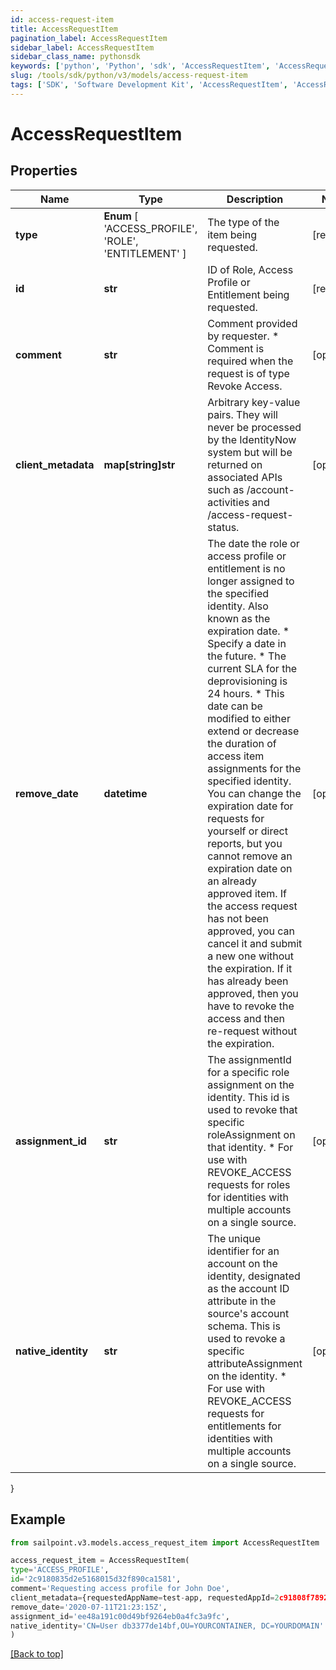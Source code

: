 ```yaml
---
id: access-request-item
title: AccessRequestItem
pagination_label: AccessRequestItem
sidebar_label: AccessRequestItem
sidebar_class_name: pythonsdk
keywords: ['python', 'Python', 'sdk', 'AccessRequestItem', 'AccessRequestItem'] 
slug: /tools/sdk/python/v3/models/access-request-item
tags: ['SDK', 'Software Development Kit', 'AccessRequestItem', 'AccessRequestItem']
---
```


# AccessRequestItem


## Properties

Name | Type | Description | Notes
------------ | ------------- | ------------- | -------------
**type** |  **Enum** [  'ACCESS_PROFILE',    'ROLE',    'ENTITLEMENT' ] | The type of the item being requested. | [required]
**id** | **str** | ID of Role, Access Profile or Entitlement being requested. | [required]
**comment** | **str** | Comment provided by requester. * Comment is required when the request is of type Revoke Access.  | [optional] 
**client_metadata** | **map[string]str** | Arbitrary key-value pairs. They will never be processed by the IdentityNow system but will be returned on associated APIs such as /account-activities and /access-request-status. | [optional] 
**remove_date** | **datetime** | The date the role or access profile or entitlement is no longer assigned to the specified identity. Also known as the expiration date. * Specify a date in the future. * The current SLA for the deprovisioning is 24 hours. * This date can be modified to either extend or decrease the duration of access item assignments for the specified identity. You can change the expiration date for requests for yourself or direct reports, but you cannot remove an expiration date on an already approved item. If the access request has not been approved, you can cancel it and submit a new one without the expiration. If it has already been approved, then you have to revoke the access and then re-request without the expiration.  | [optional] 
**assignment_id** | **str** | The assignmentId for a specific role assignment on the identity. This id is used to revoke that specific roleAssignment on that identity. * For use with REVOKE_ACCESS requests for roles for identities with multiple accounts on a single source.  | [optional] 
**native_identity** | **str** | The unique identifier for an account on the identity, designated as the account ID attribute in the source's account schema. This is used to revoke a specific attributeAssignment on the identity. * For use with REVOKE_ACCESS requests for entitlements for identities with multiple accounts on a single source.  | [optional] 
}

## Example

```python
from sailpoint.v3.models.access_request_item import AccessRequestItem

access_request_item = AccessRequestItem(
type='ACCESS_PROFILE',
id='2c9180835d2e5168015d32f890ca1581',
comment='Requesting access profile for John Doe',
client_metadata={requestedAppName=test-app, requestedAppId=2c91808f7892918f0178b78da4a305a1},
remove_date='2020-07-11T21:23:15Z',
assignment_id='ee48a191c00d49bf9264eb0a4fc3a9fc',
native_identity='CN=User db3377de14bf,OU=YOURCONTAINER, DC=YOURDOMAIN'
)

```
[[Back to top]](#) 

